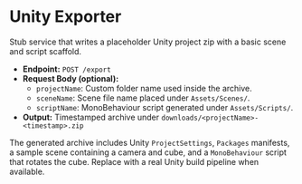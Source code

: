 # Unity Exporter

Stub service that writes a placeholder Unity project zip with a basic scene and script scaffold.

- **Endpoint:** `POST /export`
- **Request Body (optional):**
  - `projectName`: Custom folder name used inside the archive.
  - `sceneName`: Scene file name placed under `Assets/Scenes/`.
  - `scriptName`: MonoBehaviour script generated under `Assets/Scripts/`.
- **Output:** Timestamped archive under `downloads/<projectName>-<timestamp>.zip`

The generated archive includes Unity `ProjectSettings`, `Packages` manifests, a sample scene containing a camera and cube, and a `MonoBehaviour` script that rotates the cube. Replace with a real Unity build pipeline when available.
